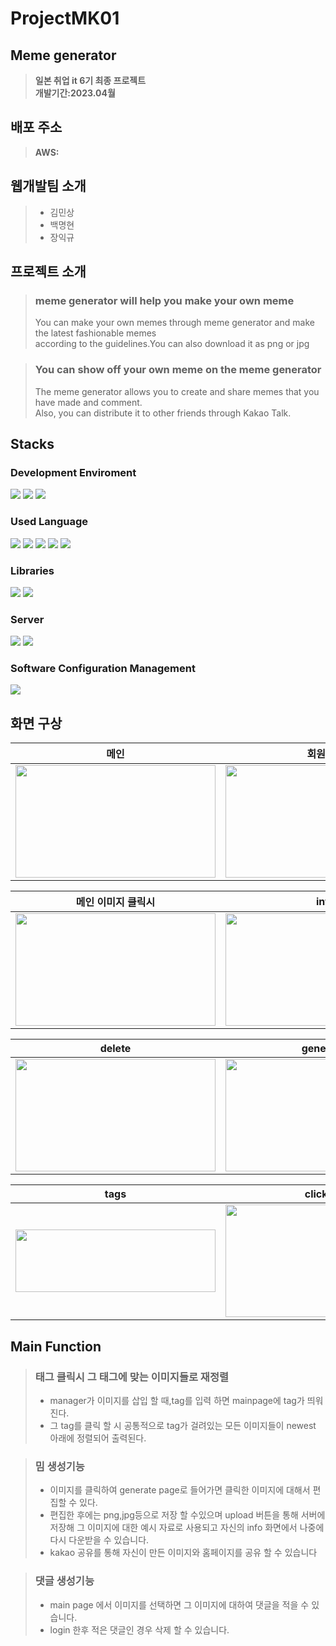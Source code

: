 # ProjectMK01

## Meme generator
> <b>일본 취업 it 6기 최종 프로젝트</b><br>
> <b>개발기간:2023.04월</b> <br>

## 배포 주소
><b>AWS: </b>

## 웹개발팀 소개
> + 김민상
> + 백명현
> + 장익규 

## 프로젝트 소개

> ### meme generator will help you make your own meme
> You can make your own memes through meme generator and make the latest fashionable memes<br>
> according to the guidelines.You can also download it as png or jpg

> ### You can show off your own meme on the meme generator
> The meme generator allows you to create and share memes that you have made and comment.</br>
> Also, you can distribute it to other friends through Kakao Talk.

## Stacks

<div>

### Development Enviroment
 <img src="https://img.shields.io/badge/vscode-007ACC?style=for-the-badge&logo=visualstudiocode&logoColor=white">
 <img src="https://img.shields.io/badge/springboot-6DB33F?style=for-the-badge&logo=springboot&logoColor=white">
 <img src="https://img.shields.io/badge/oracle-F80000?style=for-the-badge&logo=oracle&logoColor=white">
</div>


<div>

### Used Language
  <img src="https://img.shields.io/badge/java-007396?style=for-the-badge&logo=java&logoColor=white"> 
  <img src="https://img.shields.io/badge/html5-E34F26?style=for-the-badge&logo=html5&logoColor=white"> 
  <img src="https://img.shields.io/badge/css-1572B6?style=for-the-badge&logo=css3&logoColor=white"> 
    <img src="https://img.shields.io/badge/sass-CC6699?style=for-the-badge&logo=Sass&logoColor=white">
  <img src="https://img.shields.io/badge/javascript-F7DF1E?style=for-the-badge&logo=javascript&logoColor=black"> 
</div>

<div>

### Libraries
  <img src="https://img.shields.io/badge/jquery-0769AD?style=for-the-badge&logo=jquery&logoColor=white">
  <img src="https://img.shields.io/badge/bootstrap-7952B3?style=for-the-badge&logo=bootstrap&logoColor=white">
</div>

<div>

### Server
<img src="https://img.shields.io/badge/apache tomcat-F8DC75?style=for-the-badge&logo=apachetomcat&logoColor=white">
<img src="https://img.shields.io/badge/amazonaws-232F3E?style=for-the-badge&logo=amazonaws&logoColor=white">
</div>

<div>

  ### Software Configuration Management

  <img src="https://img.shields.io/badge/github-181717?style=for-the-badge&logo=github&logoColor=white">
</div>

## 화면 구상

|   메인   |   회원가입   |   로그인   |
|---|---|---|
|<img src="https://user-images.githubusercontent.com/57060166/234784654-508e59a0-3f38-408e-9e84-7be3188daac4.png" width="320" height="180">|<img src="https://user-images.githubusercontent.com/57060166/234784954-762edcbb-5790-45bb-bcd6-c616c56b7ed3.png" width="320" height="180">|<img src="https://user-images.githubusercontent.com/57060166/234785385-a4bb664d-c131-4cc5-9808-497cd6953f90.png" width="320" height="180">|

|   메인 이미지 클릭시   |   info   |   modify   |
|---|---|---|
|<img src="https://user-images.githubusercontent.com/57060166/234787579-77325310-131e-4bfd-b6a7-90d642c03933.png" width="320" height="180">|<img src="https://user-images.githubusercontent.com/57060166/234787716-8f79dd6f-e05d-423c-8fa8-b9b642f762e0.png" width="320" height="180">|<img src="https://user-images.githubusercontent.com/57060166/234787906-dfacd50e-f468-4f55-b22d-e04773ab3533.png" width="320" height="180">|


|   delete   |   generator   |   Customizing memes   |
|---|---|---|
|<img src="https://user-images.githubusercontent.com/57060166/234788172-6895998c-8237-4d57-8ebb-adfd94fd7d19.png" width="320" height="180">|<img src="https://user-images.githubusercontent.com/57060166/234788299-87e1d631-3b15-4bd5-be4d-6c5b6733a23c.png" width="320" height="180">|<img src="https://user-images.githubusercontent.com/57060166/234788417-d4a3ace1-dea9-46f1-880b-2b2adc02a3d6.png" width="320" height="180">|

|tags|   click tag   |   manage image   |    
|---|---|---|
|<img src="https://user-images.githubusercontent.com/57060166/234790199-526d78d2-3807-4b05-a73d-299c6e0ec61b.png" width="320" height="100">|<img src="https://user-images.githubusercontent.com/57060166/234789050-b31ebd75-673b-4d0f-8ac5-b80d6cea7793.png" width="320" height="180">|<img src="https://user-images.githubusercontent.com/57060166/234788891-86bedcc7-9af0-44a5-b9ce-3356baa4eb01.png" width="320" height="180">|



## Main Function
 
> ### 태그 클릭시 그 태그에 맞는 이미지들로 재정렬
>   + manager가 이미지를 삽입 할 때,tag를 입력 하면 mainpage에 tag가 띄워진다.
>   + 그 tag를 클릭 할 시 공통적으로 tag가 걸려있는 모든 이미지들이 newest 아래에 정렬되어 출력된다. 
   
>### 밈 생성기능
>   + 이미지를 클릭하여 generate page로 들어가면 클릭한 이미지에 대해서 편집할 수 있다.
>   + 편집한 후에는 png,jpg등으로 저장 할 수있으며 upload 버튼을 통해 서버에 저장해 그 이미지에 대한 예시 자료로 사용되고 자신의 info 화면에서 나중에 다시 다운받을 수 있습니다. 
>   + kakao 공유를 통해 자신이 만든 이미지와 홈페이지를 공유 할 수 있습니다
   
> ### 댓글 생성기능
>   + main page 에서 이미지를 선택하면 그 이미지에 대하여 댓글을 적을 수 있습니다.
>   + login 한후 적은 댓글인 경우 삭제 할 수 있습니다. 












